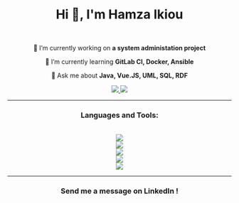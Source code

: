 <h1 align="center">Hi 👋, I'm Hamza Ikiou</h1>

<br>

<div align="center">

🔭 I’m currently working on **a system administation project**

🌱 I’m currently learning **GitLab CI, Docker, Ansible**

💬 Ask me about **Java, Vue.JS, UML, SQL, RDF**

</div>

<div align="center">
	<a href="mailto:ikiouhamza@gmail.com">
    	<img src="https://img.shields.io/badge/Gmail-333333?style=for-the-badge&logo=gmail&logoColor=red" target="_blank"/>
  	</a>
  	<a href="https://www.linkedin.com/in/hamza-ikiou-a26ab2130/">
    	<img src="https://img.shields.io/badge/LinkedIn-0077B5?style=for-the-badge&logo=linkedin&logoColor=white" target="_blank"/>
  	</a>
</div>

<hr>


<h3 align="center">Languages and Tools:</h3>

<br>

<div align="center">
	<img src="https://skillicons.dev/icons?i=java,javascript,typescript"/>
	<br>
    <img src="https://skillicons.dev/icons?i=vue,html,css,bootstrap"/>
    <br>
    <img src="https://skillicons.dev/icons?i=nodejs,express,postgresql,mongodb"/>
    <br>
    <img src="https://skillicons.dev/icons?i=idea,vscode,postman"/>
    <br>
    <img src="https://skillicons.dev/icons?i=heroku,linux,gitlab,github,git" />
</div>

<hr>

<h3 align="center">Send me a message on LinkedIn !</h3>
